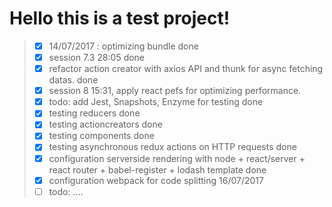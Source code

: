 # Hello this is a test project! 

>- [x] 14/07/2017 : optimizing bundle done
>- [x] session 7.3 28:05 done
>- [x] refactor action creator with axios API and thunk for async fetching datas. done
>- [x] session 8 15:31, apply react pefs for optimizing performance.
>- [x] todo: add Jest, Snapshots, Enzyme for testing done
>- [x] testing reducers done
>- [x] testing actioncreators done
>- [x] testing components done
>- [x] testing asynchronous redux actions on HTTP requests done 
>- [x] configuration serverside rendering with node + react/server + react router + babel-register + lodash template done
>- [x] configuration webpack for code splitting 16/07/2017
>- [ ] todo: ....
